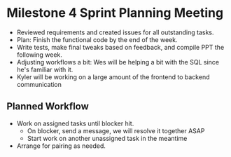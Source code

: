 # Milestone 4 Sprint Planning Meeting

- Reviewed requirements and created issues for all outstanding tasks.
- Plan: Finish the functional code by the end of the week.
- Write tests, make final tweaks based on feedback, and compile PPT the following week.
- Adjusting workflows a bit: Wes will be helping a bit with the SQL since he's familiar with it.
- Kyler will be working on a large amount of the frontend to backend communication

## Planned Workflow

- Work on assigned tasks until blocker hit.
  - On blocker, send a message, we will resolve it together ASAP
  - Start work on another unassigned task in the meantime
- Arrange for pairing as needed.
